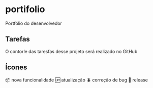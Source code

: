 # portifolio
Portfólio do desenvolvedor

## Tarefas

O contorle das taresfas desse projeto será realizado no GitHub

## Ícones

:package: nova funcionalidade
:up: atualização
:beetle: correção de bug
:checkered_flag: release